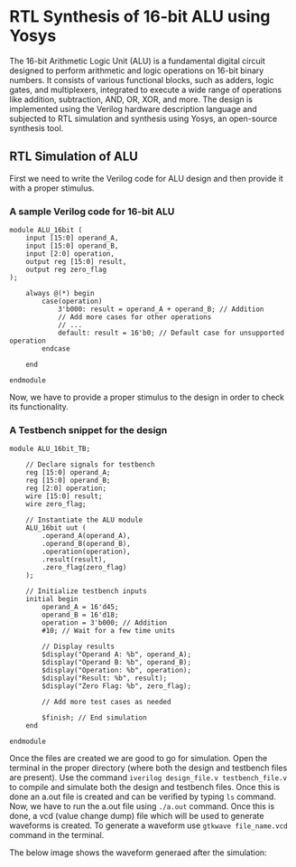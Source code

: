 # RTL Synthesis of 16-bit ALU using Yosys
The 16-bit Arithmetic Logic Unit (ALU) is a fundamental digital circuit designed to perform arithmetic and logic operations on 16-bit binary numbers. It consists of various functional blocks, such as adders, logic gates, and multiplexers, integrated to execute a wide range of operations like addition, subtraction, AND, OR, XOR, and more. The design is implemented using the Verilog hardware description language and subjected to RTL simulation and synthesis using Yosys, an open-source synthesis tool.

## RTL Simulation of ALU
First we need to write the Verilog code for ALU design and then provide it with a proper stimulus. 
### A sample Verilog code for 16-bit ALU 

```
module ALU_16bit (
    input [15:0] operand_A,
    input [15:0] operand_B,
    input [2:0] operation,
    output reg [15:0] result,
    output reg zero_flag
);

    always @(*) begin
        case(operation)
            3'b000: result = operand_A + operand_B; // Addition
            // Add more cases for other operations
            // ...
            default: result = 16'b0; // Default case for unsupported operation
        endcase

    end

endmodule

```

Now, we have to provide a proper stimulus to the design in order to check its functionality.
### A Testbench snippet for the design

```
module ALU_16bit_TB;

    // Declare signals for testbench
    reg [15:0] operand_A;
    reg [15:0] operand_B;
    reg [2:0] operation;
    wire [15:0] result;
    wire zero_flag;

    // Instantiate the ALU module
    ALU_16bit uut (
        .operand_A(operand_A),
        .operand_B(operand_B),
        .operation(operation),
        .result(result),
        .zero_flag(zero_flag)
    );

    // Initialize testbench inputs
    initial begin
        operand_A = 16'd45;
        operand_B = 16'd18;
        operation = 3'b000; // Addition
        #10; // Wait for a few time units

        // Display results
        $display("Operand A: %b", operand_A);
        $display("Operand B: %b", operand_B);
        $display("Operation: %b", operation);
        $display("Result: %b", result);
        $display("Zero Flag: %b", zero_flag);
        
        // Add more test cases as needed

        $finish; // End simulation
    end

endmodule

```
Once the files are created we are good to go for simulation. Open the terminal in the proper directory (where both the design and testbench files are present). 
Use the command `iverilog design_file.v testbench_file.v` to compile and simulate both the design and testbench files. Once this is done an a.out  file is created and can be verified by typing `ls` command.
Now, we have to run the a.out file using `./a.out` command. Once this is done, a vcd (value change dump) file which will be used to generate waveforms is created. To generate a waveform use 
`gtkwave file_name.vcd` command in the terminal. 

The below image shows the waveform generaed after the simulation: 
